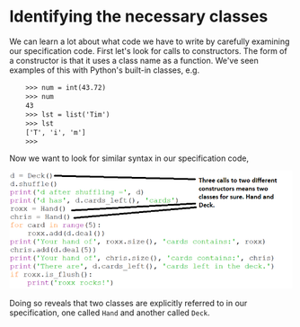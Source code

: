 # Identifying the necessary classes

We can learn a lot about what code we have to write by carefully
examining our specification code. First let's look for calls to
constructors. The form of a constructor is that it uses a class name as
a function. We've seen examples of this with Python's built-in
classes, e.g.

```plaintext
    >>> num = int(43.72)
    >>> num
    43
    >>> lst = list('Tim')
    >>> lst
    ['T', 'i', 'm']
    >>>
```

Now we want to look for similar syntax in our specification code,

![](09_identifying_the_necessary_classes.png)

Doing so reveals that two classes are explicitly referred to in our
specification, one called `Hand` and another called `Deck`.
